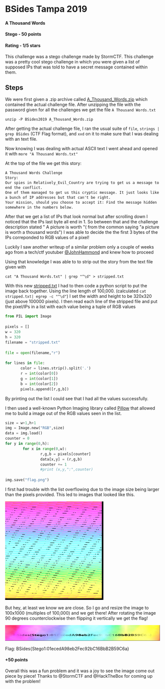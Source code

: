 # BSides Tampa 2019
#### A Thousand Words
#### Stego - 50 points
#### Rating - 1/5 stars


This challenge was a stego challenge made by StormCTF. This challenge was a pretty cool stego challenge in which you were given a list of supposed IPs that was told to have a secret message contained within them.

## Steps

We were first given a .zip archive called [A_Thousand_Words.zip][2] which contained the actual challenge file. After unzipping the file with the password given for all the challenges we get the file  `A Thousand Words.txt`
```
unzip -P BSides2019 A_Thousand_Words.zip
```

After getting the actual challenge file, I ran the usual suite of `file`, `strings | grep BSides` (CTF Flag format), and `xxd` on it to make sure that I was dealing with an text file.

Now knowing I was dealing with actual ASCII text I went ahead and opened it with `more "A Thousand Words.txt"`

At the top of the file we get this story:
```
A Thousand Words Challenge
Story:
Our spies in Relatively_Evil_Country are trying to get us a message to end the conflict.
One of them managed to get us this cryptic message. It just looks like a bunch of IP addresses but that can't be right.
Your mission, should you choose to accept it: Find the message hidden somewhere in the numbers below.
```
After that we get a list of IPs that look normal but after scrolling down I noticed that the IPs last byte all end in 1. So between that and the challenge description stated " A picture is worth "( from the common saying "a picture is worth a thousand words") I was able to decide the the first 3 bytes of the IPs correponded to RGB values of a pixel!

Luckily I saw another writeup of a similar problem only a couple of weeks ago from a tech/ctf youtuber [@JohnHammond][1] and knew how to proceed

 Using that knowledge I was able to to strip out the story from the text file given with
 ```
 cat "A Thousand Words.txt" | grep "^\d" > stripped.txt
 ```

 With this new [stripped.txt][3] I had to then code a python script to put the image back together. Using the line length of 100,000. (calculated `cat stripped.txt| egrep -c "^\d"`) I set the width and height to be 320x320 (just above 100000 pixels). I then read each line of the stripped file and put the pixel/IPs in a list with each value being a tuple of RGB values
 ```python
from PIL import Image

pixels = []
w = 320
h = 320
filename = "stripped.txt"

file = open(filename,"r")

for lines in file:
        color = lines.strip().split('.')
        r = int(color[0])
        g = int(color[1])
        b = int(color[2])
        pixels.append([r,g,b])
 ```
 By printing out the list I could see that I had all the values successfully.

I then used a well-known Python Imaging library called [Pillow][4] that allowed me to build a image out of the RGB values seen in the list.
```python
size = w+1,h+1
img = Image.new("RGB",size)
data = img.load()
counter = 0
for y in range(0,h):
        for x in range(0,w):
                r,g,b = pixels[counter]
                data[x,y] = (r,g,b)
                counter += 1
                #print (x,y,":",counter)

img.save("flag.png")
```
I first had trouble with the list overflowing due to the image size being larger than the pixels provided. This led to images that looked like this.

![flag_failed][5]

But hey, at least we know we are close.
So I go and resize the image to 100x1000 (multiples of 100,000) and we get there! After rotating the image 90 degrees counterclockwise then flipping it vertically we get the flag!

![flag][6]

Flag: BSides{Stego1:01ecedA98eb2Fec92bC16BbB2B59C6a}
#### +50 points

Overall this was a fun problem and it was a joy to see the image come out piece by piece! Thanks to @StormCTF and @HackTheBox for coming up with the problem!

[1]: https://www.youtube.com/watch?v=81sDM2HoGOs
[2]: ./A_Thousand_Words.zip
[3]: ./stripped.txt
[4]: https://python-pillow.org
[5]: ./flag_failed1.png
[6]: ./flag.png
